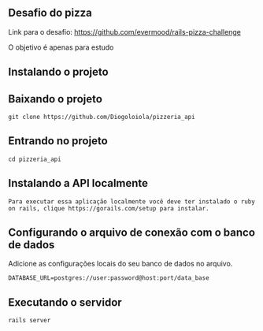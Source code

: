 ## Desafio do pizza

Link para o desafio: https://github.com/evermood/rails-pizza-challenge

O objetivo é apenas para estudo

## Instalando o projeto

## Baixando o projeto

    git clone https://github.com/Diogoloiola/pizzeria_api

## Entrando no projeto

    cd pizzeria_api

## Instalando a API localmente

    Para executar essa aplicação localmente você deve ter instalado o ruby on rails, clique https://gorails.com/setup para instalar.

## Configurando o arquivo de conexão com o banco de dados

Adicione as configurações locais do seu banco de dados no arquivo.

    DATABASE_URL=postgres://user:password@host:port/data_base


## Executando o servidor

    rails server
